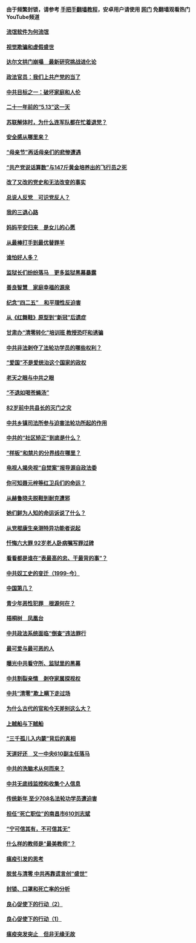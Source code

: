 #### 由于频繁封锁，请参考 [手把手翻墙教程](https://github.com/gfw-breaker/guides/wiki/)，安卓用户请使用 [网门](https://github.com/gfw-breaker/nogfw/blob/master/dl.md?t=06051600) 免翻墙观看热门YouTube频道 

#### [流氓软件为何流氓](../pages/19/426531.md?t=06051600) 

#### [视觉欺骗和虚假盛世](../pages/19/426443.md?t=06051600) 

#### [达尔文拱门崩塌　最新研究挑战进化论](../pages/19/426009.md?t=06051600) 

#### [政法官员：我们上共产党的当了](../pages/19/425351.md?t=06051600) 

#### [中共目标之一：破坏家庭和人伦](../pages/19/424454.md?t=06051600) 

#### [二十一年前的“5.13”这一天](../pages/19/424814.md?t=06051600) 

#### [苏联解体时，为什么连军队都在忙着退党？](../pages/19/424335.md?t=06051600) 

#### [安全感从哪里来？](../pages/19/424336.md?t=06051600) 

#### [“母亲节”再话母亲们的悲惨遭遇](../pages/19/424234.md?t=06051600) 

#### [“共产党说话算数”与147斤黄金培养出的飞行员之死](../pages/19/424115.md?t=06051600) 

#### [改了又改的党史和无法改变的事实](../pages/19/424037.md?t=06051600) 

#### [总说人反党　可识党反人？](../pages/19/423820.md?t=06051600) 

#### [我的三退心路](../pages/19/423876.md?t=06051600) 

#### [妈妈平安归来　是女儿的心愿](../pages/19/423947.md?t=06051600) 

#### [从最棒打手到最优替罪羊](../pages/19/423819.md?t=06051600) 

#### [谁怕好人多？](../pages/19/423774.md?t=06051600) 

#### [监狱长们纷纷落马　更多监狱黑幕暴露](../pages/19/423787.md?t=06051600) 

#### [善良智慧　家庭幸福的源泉](../pages/19/423632.md?t=06051600) 

#### [纪念“四二五”　和平理性反迫害](../pages/19/423660.md?t=06051600) 

#### [从《红舞鞋》原型到“新冠”后遗症](../pages/19/423509.md?t=06051600) 

#### [甘肃办“清零转化”培训班 教授恐吓和诱骗](../pages/19/423498.md?t=06051600) 

#### [中共非法剥夺了法轮功学员的哪些权利？](../pages/19/423392.md?t=06051600) 

#### [“爱国”不是爱统治这个国家的政权](../pages/19/423029.md?t=06051600) 

#### [老天之眼与中共之眼](../pages/19/423378.md?t=06051600) 

#### [“不退如喝苍蝇汤”](../pages/19/423287.md?t=06051600) 

#### [82岁前中共县长的灭门之灾](../pages/19/423055.md?t=06051600) 

#### [中共乡镇司法所参与迫害法轮功所起的作用](../pages/19/423064.md?t=06051600) 

#### [中共的“社区矫正”到底是什么？](../pages/19/422870.md?t=06051600) 

#### [“样板”和禁片的分界线在哪里？](../pages/19/422704.md?t=06051600) 

#### [电视人揭央视“自焚案”报导源自政法委](../pages/19/422770.md?t=06051600) 

#### [你可知聂元梓等红卫兵们的命运？](../pages/19/422848.md?t=06051600) 

#### [从赫鲁晓夫脱鞋到耐克遭邪](../pages/19/422826.md?t=06051600) 

#### [她们鲜为人知的命运诉说了什么？](../pages/19/422754.md?t=06051600) 

#### [从党棍康生亲测特异功能者说起](../pages/19/422657.md?t=06051600) 

#### [忏悔六大罪 92岁老人卧病嘱写罪过碑](../pages/19/422750.md?t=06051600) 

#### [看看都是谁在“表最高的忠、干最背的事”？](../pages/19/422703.md?t=06051600) 

#### [中共奴工史的变迁（1999-今）](../pages/19/422656.md?t=06051600) 

#### [中国第几？](../pages/19/422496.md?t=06051600) 

#### [青少年恶性犯罪　根源何在？](../pages/19/422449.md?t=06051600) 

#### [梧桐树　凤凰台](../pages/19/422442.md?t=06051600) 

#### [中共政法系统面临“倒查”违法罪行](../pages/19/422497.md?t=06051600) 

#### [最可爱与最可恶的人](../pages/19/422448.md?t=06051600) 

#### [曝光中共看守所、监狱里的黑幕](../pages/19/422390.md?t=06051600) 

#### [中共割裂亲情　剥夺家属探视权](../pages/19/422364.md?t=06051600) 

#### [中共“清零”欺上瞒下走过场](../pages/19/422306.md?t=06051600) 

#### [为什么古代的官和今天差别这么大？](../pages/19/422228.md?t=06051600) 

#### [上贼船与下贼船](../pages/19/422276.md?t=06051600) 

#### [“三千孤儿入内蒙”背后的真相](../pages/19/422229.md?t=06051600) 

#### [天道好还　又一中央610副主任落马](../pages/19/422155.md?t=06051600) 

#### [中共的洗脑术从何而来？](../pages/19/422154.md?t=06051600) 

#### [中共无底线监控和收集个人信息](../pages/19/422039.md?t=06051600) 

#### [传统新年 至少708名法轮功学员遭迫害](../pages/19/421946.md?t=06051600) 

#### [担任“死亡职位”的南昌市610刘志斌](../pages/19/421957.md?t=06051600) 

#### [“宁可信其有，不可信其无”](../pages/19/421691.md?t=06051600) 

#### [什么样的教师是“最美教师”？](../pages/19/421755.md?t=06051600) 

#### [瘟疫引发的思考](../pages/19/421594.md?t=06051600) 

#### [脱贫与清零 中共再靠谎言创“盛世”](../pages/19/421590.md?t=06051600) 

#### [封锁、口罩和死亡率的分析](../pages/19/421495.md?t=06051600) 

#### [良心促使下的行动（2）](../pages/19/421361.md?t=06051600) 

#### [良心促使下的行动（1）](../pages/19/421302.md?t=06051600) 

#### [瘟疫突发突止　但非无缘无故](../pages/19/421281.md?t=06051600) 

